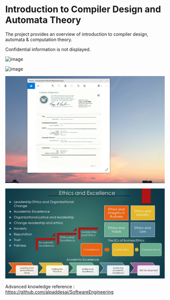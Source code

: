 # Introduction to  Compiler Design and Automata Theory

The project provides an overview of introduction to compiler design, automata & computation theory. 

Confidential information is not displayed.  

![image](ComputationTheory.png)

![image](CompilerDesign.png)

![image](USCopyrightCertificate.png)

![image](Ethics.jpg)

Advanced knowledge reference : https://github.com/alpaddesai/SoftwareEngineering

